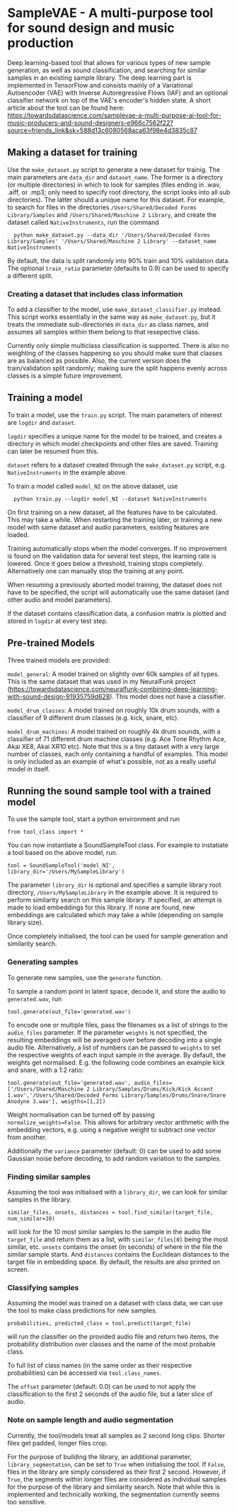 # SampleVAE - A multi-purpose tool for sound design and music production
Deep learning-based tool that allows for various types of new sample generation, as well as sound classification, and searching for similar samples in an existing sample library. The deep learning part is implemented in TensorFlow and consists mainly of a Variational Autoencoder (VAE) with Inverse Autoregressive Flows (IAF) and an optional classifier network on top of the VAE's encoder's hidden state.
A short article about the tool can be found here: https://towardsdatascience.com/samplevae-a-multi-purpose-ai-tool-for-music-producers-and-sound-designers-e966c7562f22?source=friends_link&sk=588d13c6080568aca63f98e4d3835c87

## Making a dataset for training
Use the `make_dataset.py` script to generate a new dataset for trainig. The main parameters are `data_dir` and `dataset_name`. The former is a directory (or multiple directories) in which to look for samples (files ending in .wav, .aiff, or .mp3; only need to specify root directory, the script looks into all sub directories). The latter should a unique name for this dataset.
For example, to search for files in the directories `/Users/Shared/Decoded Forms Library/Samples` and `/Users/Shared/Maschine 2 Library`, and create the dataset called `NativeInstruments`, run the command

```
  python make_dataset.py --data_dir '/Users/Shared/Decoded Forms Library/Samples' '/Users/Shared/Maschine 2 Library' --dataset_name NativeInstruments
```

By default, the data is split randomly into 90% train and 10% validation data. The optional `train_ratio` parameter (defaults to 0.9) can be used to specify a different split.

### Creating a dataset that includes class information
To add a classifier to the model, use `make_dataset_classifier.py` instead. This script works essentially in the same way as `make_dataset.py`, but it treats the immediate sub-directories in `data_dir` as class names, and assumes all samples within them belong to that resepective class.

Currently only simple multiclass classification is supported. There is also no weighting of the classes happening so you should make sure that classes are as balanced as possible. Also, the current version does the train/validation split randomly; making sure the split happens evenly across classes is a simple future improvement.

## Training a model
To train a model, use the `train.py` script. The main parameters of interest are `logdir` and `dataset`.

`logdir` specifies a unique name for the model to be trained, and creates a directory in which model checkpoints and other files are saved. Training can later be resumed from this.

`dataset` refers to a dataset created through the `make_dataset.py` script, e.g. `NativeInstruments` in the example above.

To train a model called `model_NI` on the above dataset, use

```
  python train.py --logdir model_NI --dataset NativeInstruments
```

On first training on a new dataset, all the features have to be calculated. This may take a while. When restarting the training later, or training a new model with same dataset and audio parameters, existing features are loaded.

Training automatically stops when the model converges. If no improvement is found on the validation data for several test steps, the learning rate is lowered. Once it goes below a threshold, training stops completely.
Alternatively one can manually stop the training at any point.

When resuming a previously aborted model training, the dataset does not have to be specified, the script will automatically use the same dataset (and other audio and model parameters).

If the dataset contains classification data, a confusion matrix is plotted and stored in `logdir` at every test step.

## Pre-trained Models
Three trained models are provided:

`model_general`: A model trained on slightly over 60k samples of all types. This is the same dataset that was used in my NeuralFunk project (https://towardsdatascience.com/neuralfunk-combining-deep-learning-with-sound-design-91935759d628). This model does not have a classifier.

`model_drum_classes`: A model trained on roughly 10k drum sounds, with a classifier of 9 different drum classes (e.g. kick, snare, etc).

`model_drum_machines`: A model trained on roughly 4k drum sounds, with a classifier of 71 different drum machine classes (e.g. Ace Tone Rhythm Ace, Akai XE8, Akai XR10 etc). Note that this is a tiny dataset with a very large number of classes, each only containing a handful of examples. This model is only included as an example of what's possible, not as a really useful model in itself.

## Running the sound sample tool with a trained model
To use the sample tool, start a python environment and run

```
from tool_class import *
```

You can now instantiate a SoundSampleTool class. For example to instatiate a tool based on the above model, run.

```
tool = SoundSampleTool('model_NI', library_dir='/Users/MySampleLibrary')
```

The parameter `library_dir` is optional and specifies a sample library root directory, `/Users/MySampleLibrary` in the example above. It is required to perform similarity search on this sample library. If specified, an attempt is made to load embeddings for this library. If none are found, new embeddings are calculated which may take a while (depending on sample library size).

Once completely initialised, the tool can be used for sample generation and similarity search.

### Generating samples
To generate new samples, use the `generate` function.

To sample a random point in latent space, decode it, and store the audio to `generated.wav`, run

```
tool.generate(out_file='generated.wav')
```

To encode one or multiple files, pass the filenames as a list of strings to the `audio_files` parameter. If the parameter `weights` is not specified, the resulting embeddings will be averaged over before decoding into a single audio file. Alternatively, a list of numbers can be passed to `weights` to set the respective weights of each input sample in the average. By default, the weights get normalised. E.g. the following code combines an example kick and snare, with a 1:2 ratio:

```
tool.generate(out_file='generated.wav', audio_files=['/Users/Shared/Maschine 2 Library/Samples/Drums/Kick/Kick Accent 1.wav','/Users/Shared/Decoded Forms Library/Samples/Drums/Snare/Snare Anodyne 3.wav'], weigths=[1,2])
```

Weight normalisation can be turned off by passing `normalize_weights=False`. This allows for arbitrary vector arithmetic with the embedding vectors, e.g. using a negative weight to subtract one vector from another.

Additionally the `variance` parameter (default: 0) can be used to add some Gaussian noise before decoding, to add random variation to the samples.

### Finding similar samples
Assuming the tool was initialised with a `library_dir`, we can look for similar samples in the library.

```
similar_files, onsets, distances = tool.find_similar(target_file, num_similar=10)
```

will look for the 10 most similar samples to the sample in the audio file `target_file` and return them as a list, with `similar_files[0]` being the most similar, etc. `onsets` contains the onset (in seconds) of where in the file the similar sample starts. And `distances` contains the Euclidean distances to the target file in embedding space. By default, the results are also printed on screen.

### Classifying samples
Assuming the model was trained on a dataset with class data, we can use the tool to make class predictions for new samples.

```
probabilities, predicted_class = tool.predict(target_file)
```

will run the classifier on the provided audio file and return two items, the probability distribution over classes and the name of the most probable class.

To full list of class names (in the same order as their respective probabilities) can be accessed via `tool.class_names`.

The `offset` parameter (default: 0.0) can be used to not apply the classification to the first 2 seconds of the audio file, but a later slice of audio.

### Note on sample length and audio segmentation
Currently, the tool/models treat all samples as 2 second long clips. Shorter files get padded, longer files crop.

For the purpose of building the library, an additional parameter, `library_segmentation`, can be set to `True` when initialising the tool. If `False`, files in the library are simply considered as their first 2 second. However, if `True`, the segments within longer files are considered as individual samples for the purpose of the library and similarity search.
Note that while this is implemented and technically working, the segmentation currently seems too sensitive.
